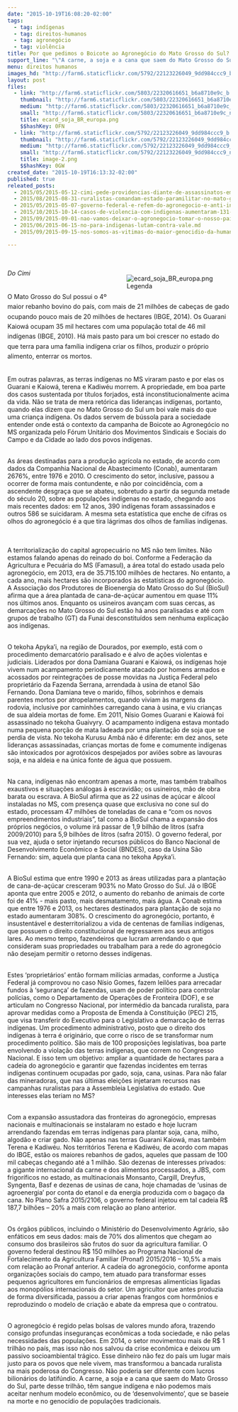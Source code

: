 ```yaml
---
date: "2015-10-19T16:08:20-02:00"
tags:
  - tag: indígenas
  - tag: direitos-humanos
  - tag: agronegócio
  - tag: violência
title: Por que pedimos o Boicote ao Agronegócio do Mato Grosso do Sul?
support_line: "\"A carne, a soja e a cana que saem do Mato Grosso do Sul têm sangue indígena e não podemos mais aceitar nenhum modelo econômico, ou de ‘desenvolvimento’, que se baseie na morte e no genocídio de populações tradicionais\", afirma o Cimi."
menu: direitos humanos
images_hd: "http://farm6.staticflickr.com/5792/22123226049_9dd984ccc9_b.jpg"
layout: post
files:
  - link: "http://farm6.staticflickr.com/5803/22320616651_b6a8710e9c_b.jpg"
    thumbnail: "http://farm6.staticflickr.com/5803/22320616651_b6a8710e9c_t.jpg"
    medium: "http://farm6.staticflickr.com/5803/22320616651_b6a8710e9c_z.jpg"
    small: "http://farm6.staticflickr.com/5803/22320616651_b6a8710e9c_n.jpg"
    title: ecard_soja_BR_europa.png
    $$hashKey: 0FN
  - link: "http://farm6.staticflickr.com/5792/22123226049_9dd984ccc9_b.jpg"
    thumbnail: "http://farm6.staticflickr.com/5792/22123226049_9dd984ccc9_t.jpg"
    medium: "http://farm6.staticflickr.com/5792/22123226049_9dd984ccc9_z.jpg"
    small: "http://farm6.staticflickr.com/5792/22123226049_9dd984ccc9_n.jpg"
    title: image-2.png
    $$hashKey: 0GW
created_date: "2015-10-19T16:13:32-02:00"
published: true
releated_posts:
  - 2015/05/2015-05-12-cimi-pede-providencias-diante-de-assassinatos-em-serie-no-nordeste.md
  - 2015/08/2015-08-31-ruralistas-comandam-estado-paramilitar-no-mato-grosso-do-sul-afirma-cimi.md
  - 2015/05/2015-05-07-governo-federal-e-refem-do-agronegocio-e-anti-indigena-denuncia-bispo-do-xingu.md
  - 2015/10/2015-10-14-casos-de-violencia-com-indigenas-aumentaram-131-aponta-relatorio.md
  - 2015/09/2015-09-01-nao-vamos-deixar-o-agronegocio-tomar-o-nosso-pais-afirma-cacique-babau-tupinamba.md
  - 2015/06/2015-06-15-no-para-indigenas-lutam-contra-vale.md
  - 2015/09/2015-09-15-nos-somos-as-vitimas-do-maior-genocidio-da-humanidade-denuncia-militante-indigena.md

---
```

<p>&nbsp;</p>

<figure class="image" style="float:right"><img alt="ecard_soja_BR_europa.png" src="http://farm6.staticflickr.com/5803/22320616651_b6a8710e9c_b.jpg" />
<figcaption>Legenda</figcaption>
</figure>

<p><em><span style="line-height: 1.6;">Do Cimi</span></em></p>

<p><br />
<span style="line-height: 1.6;">O Mato Grosso do Sul possui o 4&ordm; maior rebanho bovino do pa&iacute;s, com mais de 21 milh&otilde;es de cabe&ccedil;as de gado ocupando pouco mais de 20 milh&otilde;es de hectares (IBGE, 2014). Os Guarani Kaiow&aacute; ocupam 35 mil hectares com uma popula&ccedil;&atilde;o total de 46 mil ind&iacute;genas (IBGE, 2010). H&aacute; mais pasto para um boi crescer no estado do que terra para uma fam&iacute;lia ind&iacute;gena criar os filhos, produzir o pr&oacute;prio alimento, enterrar os mortos.</span></p>

<p><br />
Em outras palavras, as terras ind&iacute;genas no MS viraram pasto e por elas os Guarani e Kaiow&aacute;, terena e Kadiw&eacute;u morrem. A propriedade, em boa parte dos casos sustentada por t&iacute;tulos forjados, est&aacute; inconstitucionalmente acima da vida. N&atilde;o se trata de mera ret&oacute;rica das lideran&ccedil;as ind&iacute;genas, portanto, quando elas dizem que no Mato Grosso do Sul um boi vale mais do que uma crian&ccedil;a ind&iacute;gena. Os dados servem de b&uacute;ssola para a sociedade entender onde est&aacute; o contexto da campanha de Boicote ao Agroneg&oacute;cio no MS organizada pelo F&oacute;rum Unit&aacute;rio dos Movimentos Sindicais e Sociais do Campo e da Cidade ao lado dos povos ind&iacute;genas.</p>

<p><br />
As &aacute;reas destinadas para a produ&ccedil;&atilde;o agr&iacute;cola no estado, de acordo com dados da Companhia Nacional de Abastecimento (Conab), aumentaram 2676%, entre 1976 e 2010. O crescimento do setor, inclusive, passou a ocorrer de forma mais contundente, e n&atilde;o por coincid&ecirc;ncia, com a ascendente desgra&ccedil;a que se abateu, sobretudo a partir da segunda metade do s&eacute;culo 20, sobre as popula&ccedil;&otilde;es ind&iacute;genas no estado, chegando aos mais recentes dados: em 12 anos, 390 ind&iacute;genas foram assassinados e outros 586 se suicidaram. A mesma seta estat&iacute;stica que enche de cifras os olhos do agroneg&oacute;cio &eacute; a que tira l&aacute;grimas dos olhos de fam&iacute;lias ind&iacute;genas. &nbsp; &nbsp; &nbsp; &nbsp;</p>

<p><br />
A territorializa&ccedil;&atilde;o do capital agropecu&aacute;rio no MS n&atilde;o tem limites. N&atilde;o estamos falando apenas do reinado do boi. Conforme a Federa&ccedil;&atilde;o da Agricultura e Pecu&aacute;ria do MS (Famasul), a &aacute;rea total do estado usada pelo agroneg&oacute;cio, em 2013, era de 35.715.100 milh&otilde;es de hectares. No entanto, a cada ano, mais hectares s&atilde;o incorporados &agrave;s estat&iacute;sticas do agroneg&oacute;cio. A Associa&ccedil;&atilde;o dos Produtores de Bioenergia do Mato Grosso do Sul (BioSul) afirma que a &aacute;rea plantada de cana-de-a&ccedil;&uacute;car aumentou em quase 11% nos &uacute;ltimos anos. Enquanto os usineiros avan&ccedil;am com suas cercas, as demarca&ccedil;&otilde;es no Mato Grosso do Sul est&atilde;o h&aacute; anos paralisadas e at&eacute; com grupos de trabalho (GT) da Funai desconstitu&iacute;dos sem nenhuma explica&ccedil;&atilde;o aos ind&iacute;genas.</p>

<p><br />
O tekoha Apyka&rsquo;i, na regi&atilde;o de Dourados, por exemplo, est&aacute; com o procedimento demarcat&oacute;rio paralisado e &eacute; alvo de a&ccedil;&otilde;es violentas e judiciais. Liderados por dona Damiana Guarani e Kaiow&aacute;, os ind&iacute;genas hoje vivem num acampamento periodicamente atacado por homens armados e acossados por reintegra&ccedil;&otilde;es de posse movidas na Justi&ccedil;a Federal pelo propriet&aacute;rio da Fazenda Serrana, arrendada &agrave; usina de etanol S&atilde;o Fernando. Dona Damiana teve o marido, filhos, sobrinhos e demais parentes mortos por atropelamentos, quando viviam &agrave;s margens da rodovia, inclusive por caminh&otilde;es carregando cana &agrave; usina, e viu crian&ccedil;as de sua aldeia mortas de fome. Em 2011, N&iacute;sio Gomes Guarani e Kaiow&aacute; foi assassinado no tekoha Guaivyry. O acampamento ind&iacute;gena estava montado numa pequena por&ccedil;&atilde;o de mata ladeada por uma planta&ccedil;&atilde;o de soja que se perdia de vista. No tekoha Kurusu Amb&aacute; n&atilde;o &eacute; diferente: em dez anos, sete lideran&ccedil;as assassinadas, crian&ccedil;as mortas de fome e comumente ind&iacute;genas s&atilde;o intoxicados por agrot&oacute;xicos despejados por avi&otilde;es sobre as lavouras soja, e na aldeia e na &uacute;nica fonte de &aacute;gua que possuem. &nbsp; &nbsp; &nbsp;</p>

<p><br />
Na cana, ind&iacute;genas n&atilde;o encontram apenas a morte, mas tamb&eacute;m trabalhos exaustivos e situa&ccedil;&otilde;es an&aacute;logas &agrave; escravid&atilde;o; os usineiros, m&atilde;o de obra barata ou escrava. A BioSul afirma que as 22 usinas de a&ccedil;&uacute;car e &aacute;lcool instaladas no MS, com presen&ccedil;a quase que exclusiva no cone sul do estado, processam 47 milh&otilde;es de toneladas de cana e &ldquo;com os novos empreendimentos industriais&rdquo;, tal como a BioSul chama a expans&atilde;o dos pr&oacute;prios neg&oacute;cios, o volume ir&aacute; passar de 1,9 bilh&atilde;o de litros (safra 2009/2010) para 5,9 bilh&otilde;es de litros (safra 2015). O governo federal, por sua vez, ajuda o setor injetando recursos p&uacute;blicos do Banco Nacional de Desenvolvimento Econ&ocirc;mico e Social (BNDES), caso da Usina S&atilde;o Fernando: sim, aquela que planta cana no tekoha Apyka&rsquo;i.</p>

<p><br />
A BioSul estima que entre 1990 e 2013 as &aacute;reas utilizadas para a planta&ccedil;&atilde;o de cana-de-a&ccedil;&uacute;car cresceram 903% no Mato Grosso do Sul. J&aacute; o IBGE aponta que entre 2005 e 2012, o aumento do rebanho de animais de corte foi de 41% - mais pasto, mais desmatamento, mais &aacute;gua. A Conab estima que entre 1976 e 2013, os hectares destinados para planta&ccedil;&atilde;o de soja no estado aumentaram 308%. O crescimento do agroneg&oacute;cio, portanto, &eacute; insustent&aacute;vel e desterritorializou a vida de centenas de fam&iacute;lias ind&iacute;genas, que possuem o direito constitucional de regressarem aos seus antigos lares. Ao mesmo tempo, fazendeiros que lucram arrendando o que consideram suas propriedades ou trabalham para a rede do agroneg&oacute;cio n&atilde;o desejam permitir o retorno desses ind&iacute;genas. &nbsp;</p>

<p><br />
Estes &lsquo;propriet&aacute;rios&rsquo; ent&atilde;o formam mil&iacute;cias armadas, conforme a Justi&ccedil;a Federal j&aacute; comprovou no caso N&iacute;sio Gomes, fazem leil&otilde;es para arrecadar fundos &agrave; &lsquo;seguran&ccedil;a&rsquo; de fazendas, usam de poder pol&iacute;tico para controlar pol&iacute;cias, como o Departamento de Opera&ccedil;&otilde;es de Fronteira (DOF), e se articulam no Congresso Nacional, por interm&eacute;dio da bancada ruralista, para aprovar medidas como a Proposta de Emenda &agrave; Constitui&ccedil;&atilde;o (PEC) 215, que visa transferir do Executivo para o Legislativo a demarca&ccedil;&atilde;o de terras ind&iacute;genas. Um procedimento administrativo, posto que o direito dos ind&iacute;genas &agrave; terra &eacute; origin&aacute;rio, que corre o risco de se transformar num procedimento pol&iacute;tico. S&atilde;o mais de 100 proposi&ccedil;&otilde;es legislativas, boa parte envolvendo a viola&ccedil;&atilde;o das terras ind&iacute;genas, que correm no Congresso Nacional. E isso tem um objetivo: ampliar a quantidade de hectares para a cadeia do agroneg&oacute;cio e garantir que fazendas incidentes em terras ind&iacute;genas continuem ocupadas por gado, soja, cana, usinas. Para n&atilde;o falar das mineradoras, que nas &uacute;ltimas elei&ccedil;&otilde;es injetaram recursos nas campanhas ruralistas para a Assembleia Legislativa do estado. Que interesses elas teriam no MS? &nbsp; &nbsp;&nbsp;</p>

<p><br />
Com a expans&atilde;o assustadora das fronteiras do agroneg&oacute;cio, empresas nacionais e multinacionais se instalaram no estado e hoje lucram arrendando fazendas em terras ind&iacute;genas para plantar soja, cana, milho, algod&atilde;o e criar gado. N&atilde;o apenas nas terras Guarani Kaiow&aacute;, mas tamb&eacute;m Terena e Kadiw&eacute;u. Nos territ&oacute;rios Terena e Kadiw&eacute;u, de acordo com mapas do IBGE, est&atilde;o os maiores rebanhos de gados, aqueles que passam de 100 mil cabe&ccedil;as chegando at&eacute; a 1 milh&atilde;o. S&atilde;o dezenas de interesses privados: a gigante internacional da carne e dos alimentos processados, a JBS, com frigor&iacute;ficos no estado, as multinacionais Monsanto, Cargill, Dreyfus, Syngenta, Basf e dezenas de usinas de cana, hoje chamadas de &lsquo;usinas de agroenergia&rsquo; por conta do etanol e da energia produzida com o baga&ccedil;o da cana. No Plano Safra 2015/2106, o governo federal injetou em tal cadeia R$ 187,7 bilh&otilde;es &ndash; 20% a mais com rela&ccedil;&atilde;o ao plano anterior. &nbsp;</p>

<p><br />
Os &oacute;rg&atilde;os p&uacute;blicos, incluindo o Minist&eacute;rio do Desenvolvimento Agr&aacute;rio, s&atilde;o enf&aacute;ticos em seus dados: mais de 70% dos alimentos que chegam ao consumo dos brasileiros s&atilde;o frutos do suor da agricultura familiar. O governo federal destinou R$ 150 milh&otilde;es ao Programa Nacional de Fortalecimento da Agricultura Familiar (Pronaf) 2015/2016 &ndash; 10,5% a mais com rela&ccedil;&atilde;o ao Pronaf anterior. A cadeia do agroneg&oacute;cio, conforme aponta organiza&ccedil;&otilde;es sociais do campo, tem atuado para transformar esses pequenos agricultores em funcion&aacute;rios de empresas aliment&iacute;cias ligadas aos monop&oacute;lios internacionais do setor. Um agricultor que antes produzia de forma diversificada, passou a criar apenas frangos com horm&ocirc;nios e reproduzindo o modelo de cria&ccedil;&atilde;o e abate da empresa que o contratou.</p>

<p><br />
O agroneg&oacute;cio &eacute; regido pelas bolsas de valores mundo afora, trazendo consigo profundas inseguran&ccedil;as econ&ocirc;micas a toda sociedade, e n&atilde;o pelas necessidades das popula&ccedil;&otilde;es. Em 2014, o setor movimentou mais de R$ 1 trilh&atilde;o no pa&iacute;s, mas isso n&atilde;o nos salvou da crise econ&ocirc;mica e deixou um passivo socioambiental tr&aacute;gico. Esse dinheiro n&atilde;o fez do pa&iacute;s um lugar mais justo para os povos que nele vivem, mas transformou a bancada ruralista na mais poderosa do Congresso. N&atilde;o poderia ser diferente com lucros bilion&aacute;rios do latif&uacute;ndio. A carne, a soja e a cana que saem do Mato Grosso do Sul, parte desse trilh&atilde;o, t&ecirc;m sangue ind&iacute;gena e n&atilde;o podemos mais aceitar nenhum modelo econ&ocirc;mico, ou de &lsquo;desenvolvimento&rsquo;, que se baseie na morte e no genoc&iacute;dio de popula&ccedil;&otilde;es tradicionais.</p>
